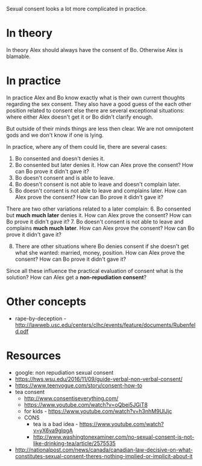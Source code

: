 Sexual consent looks a lot more complicated in practice.

# In theory
In theory Alex should always have the consent of Bo. Otherwise Alex is blamable.

# In practice
In practice Alex and Bo know exactly what is their own current thoughts regarding the sex consent.
They also have a good guess of the each other position related to consent else there are several exceptional situations: where either Alex doesn't get it or Bo didn't clarify enough.

But outside of their minds things are less then clear. We are not omnipotent gods and we don't know if one is lying.

In practice, where any of them could lie, there are several cases:
1. Bo consented and doesn't denies it.
2. Bo consented but later denies it. How can Alex prove the consent? How can Bo prove it didn't gave it?
3. Bo doesn't consent and is able to leave.
4. Bo doesn't consent is not able to leave and doesn't complain later.
5. Bo doesn't consent is not able to leave and complains later. How can Alex prove the consent? How can Bo prove it didn't gave it?

There are two other variations related to a later complain:
6. Bo consented but **much much later** denies it. How can Alex prove the consent? How can Bo prove it didn't gave it?
7. Bo doesn't consent is not able to leave and complains **much much later**. How can Alex prove the consent? How can Bo prove it didn't gave it?

8. There are other situations where Bo denies consent if she doesn't get what she wanted: married, money, position. How can Alex prove the consent? How can Bo prove it didn't gave it?

Since all these influence the practical evaluation of consent what is the solution? How can Alex get a **non-repudiation consent**?

# Other concepts
- rape-by-deception - http://lawweb.usc.edu/centers/clhc/events/feature/documents/Rubenfeld.pdf

# Resources
- google: non repudiation sexual consent
- https://hws.wsu.edu/2016/11/09/guide-verbal-non-verbal-consent/
- https://www.teenvogue.com/story/consent-how-to
- tea consent
  - http://www.consentiseverything.com/
  - https://www.youtube.com/watch?v=oQbei5JGiT8
  - for kids - https://www.youtube.com/watch?v=h3nhM9UlJjc
  - CONS
    - tea is a bad idea - https://www.youtube.com/watch?v=yX6va9glqgA
    - http://www.washingtonexaminer.com/no-sexual-consent-is-not-like-drinking-tea/article/2575535
- http://nationalpost.com/news/canada/canadian-law-decisive-on-what-constitutes-sexual-consent-theres-nothing-implied-or-implicit-about-it